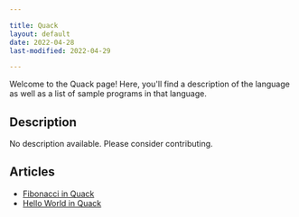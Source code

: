 ```yaml
---

title: Quack
layout: default
date: 2022-04-28
last-modified: 2022-04-29

---
```


Welcome to the Quack page! Here, you'll find a description of the language as well as a list of sample programs in that language.

## Description

No description available. Please consider contributing.

## Articles

- [Fibonacci in Quack](https://sampleprograms.io/projects/fibonacci/quack)
- [Hello World in Quack](https://sampleprograms.io/projects/hello-world/quack)